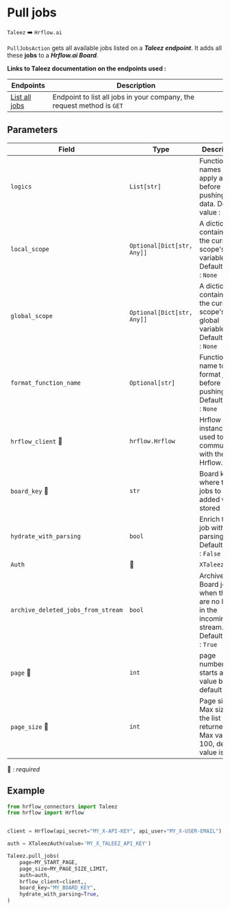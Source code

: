 # Pull jobs
`Taleez` :arrow_right: `Hrflow.ai`

`PullJobsAction` gets all available jobs listed on a ***Taleez endpoint***. It adds all these **jobs** to a ***Hrflow.ai Board***.

**Links to Taleez documentation on the endpoints used :**

| Endpoints | Description |
| --------- | ----------- |
|[ List all jobs](https://api.taleez.com/swagger-ui/index.html?configUrl=/openapi.json/swagger-config#/jobs/list_2) | Endpoint to list all jobs in your company, the request method is `GET` |

## Parameters

| Field | Type | Description |
| ----- | ---- | ----------- |
| `logics`  | `List[str]` | Function names to apply as filter before pushing the data. Default value : `[]`        |
| `local_scope`  | `Optional[Dict[str, Any]]` | A dictionary containing the current scope's local variables. Default value : `None`        |
| `global_scope`  | `Optional[Dict[str, Any]]` | A dictionary containing the current scope's global variables. Default value : `None`       |
| `format_function_name`  | `Optional[str]` | Function name to format job before pushing. Default value : `None`        |
| `hrflow_client` :red_circle: | `hrflow.Hrflow` | Hrflow client instance used to communicate with the Hrflow.ai API        |
| `board_key` :red_circle: | `str` | Board key where the jobs to be added will be stored        |
| `hydrate_with_parsing`  | `bool` | Enrich the job with parsing. Default value : `False`        |
| `Auth` | :red_circle: | `XTaleezAuth` | Required to access Taleez API.
| `archive_deleted_jobs_from_stream`  | `bool` | Archive Board jobs when they are no longer in the incoming job stream. Default value : `True`        |
| `page` :red_circle: | `int` | page number, starts at 0, value by default is 0     |
| `page_size` :red_circle: | `int` | Page size. Max size of the list returned. Max value : 100, default value is 100|


:red_circle: : *required* 

## Example

```python
from hrflow_connectors import Taleez
from hrflow import Hrflow


client = Hrflow(api_secret="MY_X-API-KEY", api_user="MY_X-USER-EMAIL")

auth = XTaleezAuth(value='MY_X_TALEEZ_API_KEY')

Taleez.pull_jobs(
    page=MY_START_PAGE,
    page_size=MY_PAGE_SIZE_LIMIT,
    auth=auth,
    hrflow_client=client,,
    board_key="MY_BOARD_KEY",
    hydrate_with_parsing=True,
)
```
